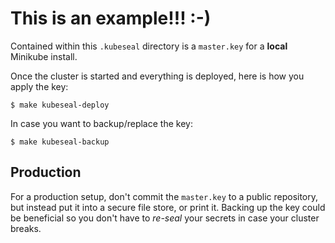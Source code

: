 # This is an example!!! :-)

Contained within this `.kubeseal` directory is a `master.key` for a **local** Minikube install.

Once the cluster is started and everything is deployed, here is how you apply the key:

```
$ make kubeseal-deploy
```

In case you want to backup/replace the key:

```
$ make kubeseal-backup
```

## Production

For a production setup, don't commit the `master.key` to a public repository, but instead
put it into a secure file store, or print it. Backing up the key could be beneficial so
you don't have to _re-seal_ your secrets in case your cluster breaks.
